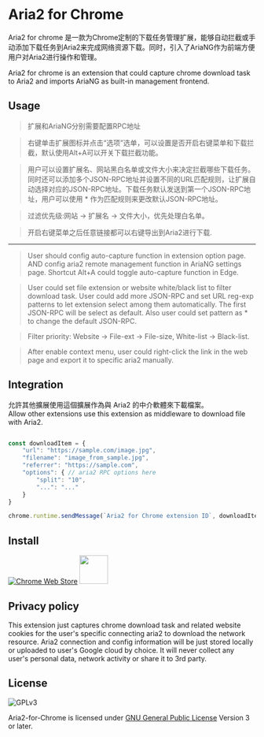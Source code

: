 # Aria2 for Chrome

Aria2 for chrome 是一款为Chrome定制的下载任务管理扩展，能够自动拦截或手动添加下载任务到Aria2来完成网络资源下载。同时，引入了AriaNG作为前端方便用户对Aria2进行操作和管理。

Aria2 for chrome is an extension that could capture chrome download task to Aria2 and imports AriaNG as built-in management frontend.

## Usage

> 扩展和AriaNG分别需要配置RPC地址

> 右键单击扩展图标并点击“选项”选单，可以设置是否开启右键菜单和下载拦截，默认使用Alt+A可以开关下载拦截功能。

> 用户可以设置扩展名、网站黑白名单或文件大小来决定拦截哪些下载任务。同时还可以添加多个JSON-RPC地址并设置不同的URL匹配规则，让扩展自动选择对应的JSON-RPC地址。下载任务默认发送到第一个JSON-RPC地址，用户可以使用 * 作为匹配规则来更改默认JSON-RPC地址。

> 过滤优先级:网站 -> 扩展名 -> 文件大小，优先处理白名单。

> 开启右键菜单之后任意链接都可以右键导出到Aria2进行下载.

---

> User should config auto-capture function in extension option page. AND config aria2 remote management function in AriaNG settings page. Shortcut Alt+A could toggle auto-capture function in Edge.

> User could set file extension or website white/black list to filter download task. User could add more JSON-RPC and set URL reg-exp patterns to let extension select among them automatically. The first JSON-RPC will be select as default. Also user could set pattern as * to change the default JSON-RPC.

> Filter priority: Website -> File-ext -> File-size, White-list -> Black-list.

> After enable context menu, user could right-click the link in the web page and export it to specific aria2 manually.

## Integration

允許其他擴展使用這個擴展作為與 Aria2 的中介軟體來下載檔案。  
Allow other extensions use this extension as middleware to download file with Aria2.

```js

const downloadItem = {
    "url": "https://sample.com/image.jpg",
    "filename": "image_from_sample.jpg",
    "referrer": "https://sample.com",
    "options": { // aria2 RPC options here
        "split": "10",
        "...": "..."
    }
}

chrome.runtime.sendMessage(`Aria2 for Chrome extension ID`, downloadItem)

```

## Install

[![Chrome Web Store](https://developer.chrome.com/webstore/images/ChromeWebStore_BadgeWBorder_v2_206x58.png)](https://chrome.google.com/webstore/detail/aria2-for-chrome/mpkodccbngfoacfalldjimigbofkhgjn "Aria2 for Chrome")
[<img src="https://developer.microsoft.com/en-us/store/badges/images/English_get-it-from-MS.png" height=58 >](https://microsoftedge.microsoft.com/addons/detail/jjfgljkjddpcpfapejfkelkbjbehagbh "Aria2 for Edge")

## Privacy policy

This extension just captures chrome download task and related website cookies for the user's specific connecting aria2 to download the network resource. Aria2 connection and config information will be just stored locally or uploaded to user's Google cloud by choice. It will never collect any user's personal data, network activity or share it to 3rd party.

## License

![GPLv3](https://www.gnu.org/graphics/gplv3-127x51.png)

Aria2-for-Chrome is licensed under [GNU General Public License](https://www.gnu.org/licenses/gpl.html) Version 3 or later.
